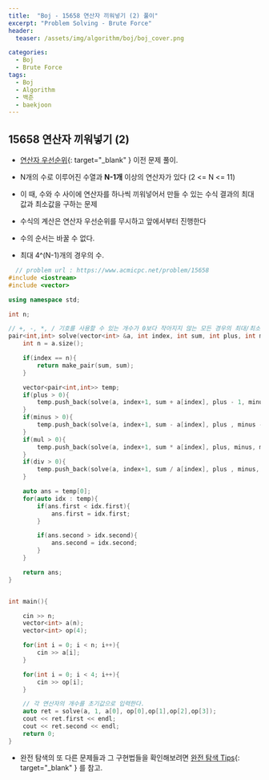 ```yaml
---
title:  "Boj - 15658 연산자 끼워넣기 (2) 풀이"
excerpt: "Problem Solving - Brute Force"
header:
  teaser: /assets/img/algorithm/boj/boj_cover.png

categories:
  - Boj
  - Brute Force
tags:
  - Boj
  - Algorithm
  - 백준
  - baekjoon
---
```

## 15658 연산자 끼워넣기 (2)


* [연산자 우선순위](https://hyunjae-lee.github.io/boj/14888sol/){: target="_blank" } 이전 문제 풀이.

- N개의 수로 이루어진 수열과 **N-1개** 이상의 연산자가 있다 (2 <= N <= 11)
- 이 때, 수와 수 사이에 연산자를 하나씩 끼워넣어서 만들 수 있는 수식 결과의 최대값과 최소값을 구하는 문제
- 수식의 계산은 연산자 우선순위를 무시하고 앞에서부터 진행한다
- 수의 순서는 바꿀 수 없다.

- 최대 4^(N-1)개의 경우의 수.

```cpp
  // problem url : https://www.acmicpc.net/problem/15658
#include <iostream>
#include <vector>

using namespace std;

int n;

// +, -, *, / 기호를 사용할 수 있는 개수가 0보다 작아지지 않는 모든 경우의 최대/최소를 비교한다.
pair<int,int> solve(vector<int> &a, int index, int sum, int plus, int minus, int mul, int div){
    int n = a.size();

    if(index == n){
        return make_pair(sum, sum);
    }

    vector<pair<int,int>> temp;
    if(plus > 0){
        temp.push_back(solve(a, index+1, sum + a[index], plus - 1, minus, mul, div));
    }
    if(minus > 0){
        temp.push_back(solve(a, index+1, sum - a[index], plus , minus - 1, mul, div));
    }
    if(mul > 0){
        temp.push_back(solve(a, index+1, sum * a[index], plus, minus, mul - 1, div));
    }
    if(div > 0){
        temp.push_back(solve(a, index+1, sum / a[index], plus , minus, mul, div - 1));
    }

    auto ans = temp[0];
    for(auto idx : temp){
        if(ans.first < idx.first){
            ans.first = idx.first;
        }

        if(ans.second > idx.second){
            ans.second = idx.second;
        }
    }

    return ans;
}


int main(){

    cin >> n;
    vector<int> a(n);
    vector<int> op(4);

    for(int i = 0; i < n; i++){
        cin >> a[i];
    }

    for(int i = 0; i < 4; i++){
        cin >> op[i];
    }

    // 각 연산자의 개수를 초기값으로 입력한다.
    auto ret = solve(a, 1, a[0], op[0],op[1],op[2],op[3]);
    cout << ret.first << endl;
    cout << ret.second << endl;
    return 0;
}
```

- 완전 탐색의 또 다른 문제들과 그 구현법들을 확인해보려면 [완전 탐색 Tips](https://hyunjae-lee.github.io/problem%20solving/bruteforce/){: target="_blank" } 를 참고.

